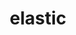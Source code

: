 ---
title: "elastic"
draft: false
# page title background image
bg_image: "images/backgrounds/page-title.jpg"
# scholarship image
image: "images/tech/img_logos_elastic.png"
# meta description
description : ""
---